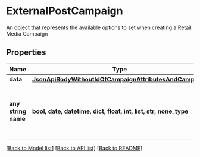 # ExternalPostCampaign

An object that represents the available options to set when creating a Retail Media Campaign

## Properties
Name | Type | Description | Notes
------------ | ------------- | ------------- | -------------
**data** | [**JsonApiBodyWithoutIdOfCampaignAttributesAndCampaign**](JsonApiBodyWithoutIdOfCampaignAttributesAndCampaign.md) |  | [optional] 
**any string name** | **bool, date, datetime, dict, float, int, list, str, none_type** | any string name can be used but the value must be the correct type | [optional]

[[Back to Model list]](../README.md#documentation-for-models) [[Back to API list]](../README.md#documentation-for-api-endpoints) [[Back to README]](../README.md)


